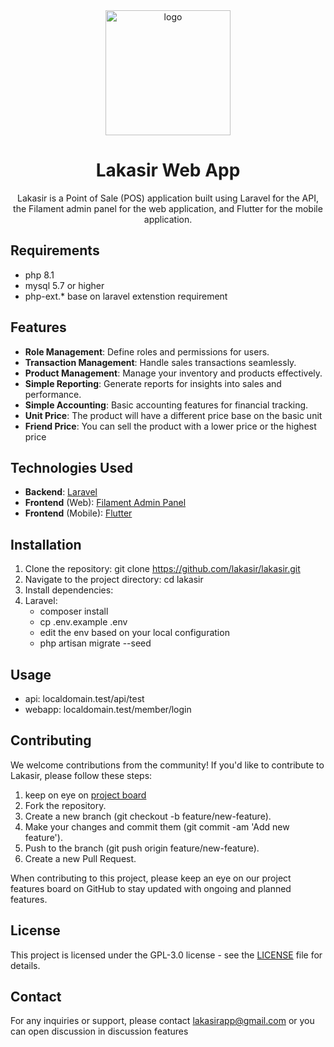 <div align="center">

  <img src="https://lakasir.com/assets/logo/image.png" alt="logo" width="200" height="auto" />
  <h1>Lakasir Web App</h1>

  <p> Lakasir is a Point of Sale (POS) application built using Laravel for the API, the Filament admin panel for the web application, and Flutter for the mobile application. </p>
  
</div>

## Requirements
* php 8.1
* mysql 5.7 or higher
* php-ext.* base on laravel extenstion requirement


## Features
* **Role Management**: Define roles and permissions for users.
* **Transaction Management**: Handle sales transactions seamlessly.
* **Product Management**: Manage your inventory and products effectively.
* **Simple Reporting**: Generate reports for insights into sales and performance.
* **Simple Accounting**: Basic accounting features for financial tracking.
* **Unit Price**: The product will have a different price base on the basic unit
* **Friend Price**: You can sell the product with a lower price or the highest price

## Technologies Used
* **Backend**: [Laravel](https://laravel.com)
* **Frontend** (Web): [Filament Admin Panel](https://filamentphp.com)
* **Frontend** (Mobile): [Flutter](https://flutter.github.io)

## Installation
1. Clone the repository: git clone https://github.com/lakasir/lakasir.git
2. Navigate to the project directory: cd lakasir
3. Install dependencies:
4. Laravel:
   * composer install
   * cp .env.example .env
   * edit the env based on your local configuration
   * php artisan migrate --seed

## Usage
* api: localdomain.test/api/test
* webapp: localdomain.test/member/login

## Contributing

We welcome contributions from the community! If you'd like to contribute to Lakasir, please follow these steps:

1. keep on eye on [project board](https://github.com/orgs/lakasir/projects/2/views/1)
2. Fork the repository.
3. Create a new branch (git checkout -b feature/new-feature). 
4. Make your changes and commit them (git commit -am 'Add new feature').
5. Push to the branch (git push origin feature/new-feature).
6. Create a new Pull Request.
   
When contributing to this project, please keep an eye on our project features board on GitHub to stay updated with ongoing and planned features.

## License
This project is licensed under the GPL-3.0 license - see the [LICENSE](https://github.com/lakasir/lakasir?tab=GPL-3.0-1-ov-file) file for details.

## Contact
For any inquiries or support, please contact lakasirapp@gmail.com or you can open discussion in discussion features


